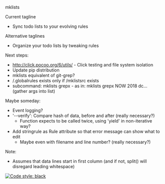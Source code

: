 mklists

Current tagline 
* Sync todo lists to your evolving rules

Alternative taglines
* Organize your todo lists by tweaking rules

Next steps:
* http://click.pocoo.org/6/utils/ - Click testing and file system isolation
* Update pip distribution
* mklists equivalent of git-grep?
* /.globalrules exists only if /mklistsrc exists
* subcommand: mklists grepx - as in: mklists grepx NOW 2018 dc... (gather args into list)

Maybe someday:
* Event logging?
* '--verify': Compare hash of data, before and after (really necessary?)
  * Function expects to be called twice, using 'yield' in non-iterative way?
* Add stringrule as Rule attribute so that error message can show what to edit
  * Maybe even with filename and line number? (really necessary?)

Note:
* Assumes that data lines start in first column (and if not, split() will
  disregard leading whitespace)

[![Code style: black](https://img.shields.io/badge/code%20style-black-000000.svg)](https://github.com/ambv/black)
